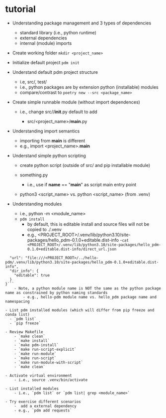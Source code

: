 # tutorial

- Understanding package management and 3 types of dependencies
    - standard library (i.e., python runtime)
    - external dependencies
    - internal (module) imports

- Create working folder
`mkdir <project_name>`

- Initialize default project
`pdm init`

- Understand default pdm project structure
    - i.e, src/, test/
    - i.e., python packages are by extension python (installable) modules
    - compare/contrast to `poetry new --src <package_name>`

- Create simple runnable module (without import dependences)
    - i.e., change src/<module>/__init__.py default to add
        - src/<project_name>/__main__.py

- Understanding import semantics
    - importing from __main__ is different
    - e.g., import <project_name>.__main__

- Understand simple python scripting
    - create python script (outside of src/ and pip installable module)
    - something.py
        - i.e., use if __name__ == "__main__" as script main entry point

    - python3 <script_name> vs. python <script_name> (from .venv)

- Understanding modules
    - i.e., python -m <module_name>
    - `pdm install`
        - by default, this is editable install and source files will not be copied to ./.venv
        - e.g., <PROJECT_ROOT>/.venv/lib/python3.10/site-packages/hello_pdm-0.1.0+editable.dist-info
    -`cat <PROJECT_ROOT>/.venv/lib/python3.10/site-packages/hello_pdm-0.1.0+editable.dist-info/direct_url.json`

```{
  "url": "file:///<PROJECT_ROOT>/../hello-pdm/.venv/lib/python3.10/site-packages/hello_pdm-0.1.0+editable.dist-info",
  "dir_info": {
    "editable": true
  }
}```
    - Note, a python module name is NOT the same as the python package name as constrained by python naming standards
        - e.g., hello-pdm module name vs. hello_pdm package name and namespacing

- List pdm installed modules (which will differ from pip freeze and conda list)
  - `pdm list`
  - `pip freeze`

- Review Makefile
    - `make clean`
    - `make install`
    - `make pdm-install`
    - `make run-script-explicit`
    - `make run-module`
    - `make run-script`
    - `make run-module-with-script`
    - `make clean`

- Activate virtual environment
    - i.e., source .venv/bin/activate

- List installed modules
    - i.e., `pdm list` or `pdm list| grep <module_name>`

- Try exercise different scenarios
    -  add a external dependency
    - e.g., `pdm add requests`
